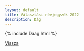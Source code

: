 ```yaml
---
layout: default
title: Választási névjegyzék 2022
description: Dág
---
```


{% include Daag.html %}

[Vissza](./)